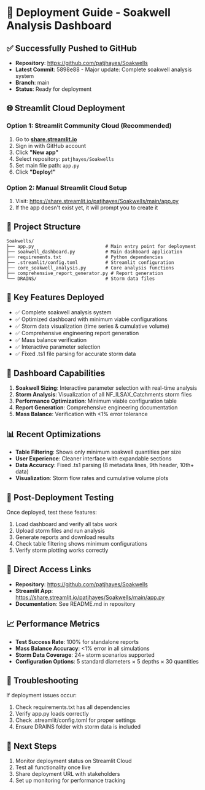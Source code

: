 # 🚀 Deployment Guide - Soakwell Analysis Dashboard

## ✅ Successfully Pushed to GitHub
- **Repository**: https://github.com/patjhayes/Soakwells
- **Latest Commit**: 5898e88 - Major update: Complete soakwell analysis system
- **Branch**: main
- **Status**: Ready for deployment

## 🌐 Streamlit Cloud Deployment

### Option 1: Streamlit Community Cloud (Recommended)
1. Go to **[share.streamlit.io](https://share.streamlit.io)**
2. Sign in with GitHub account
3. Click **"New app"**
4. Select repository: `patjhayes/Soakwells`
5. Set main file path: `app.py`
6. Click **"Deploy!"**

### Option 2: Manual Streamlit Cloud Setup
1. Visit: https://share.streamlit.io/patjhayes/Soakwells/main/app.py
2. If the app doesn't exist yet, it will prompt you to create it

## 📁 Project Structure
```
Soakwells/
├── app.py                          # Main entry point for deployment
├── soakwell_dashboard.py           # Main dashboard application
├── requirements.txt                # Python dependencies
├── .streamlit/config.toml          # Streamlit configuration
├── core_soakwell_analysis.py       # Core analysis functions
├── comprehensive_report_generator.py # Report generation
└── DRAINS/                         # Storm data files
```

## 🔧 Key Features Deployed
- ✅ Complete soakwell analysis system
- ✅ Optimized dashboard with minimum viable configurations
- ✅ Storm data visualization (time series & cumulative volume)
- ✅ Comprehensive engineering report generation
- ✅ Mass balance verification
- ✅ Interactive parameter selection
- ✅ Fixed .ts1 file parsing for accurate storm data

## 🎯 Dashboard Capabilities
1. **Soakwell Sizing**: Interactive parameter selection with real-time analysis
2. **Storm Analysis**: Visualization of all NF_ILSAX_Catchments storm files
3. **Performance Optimization**: Minimum viable configuration table
4. **Report Generation**: Comprehensive engineering documentation
5. **Mass Balance**: Verification with <1% error tolerance

## 📊 Recent Optimizations
- **Table Filtering**: Shows only minimum soakwell quantities per size
- **User Experience**: Cleaner interface with expandable sections
- **Data Accuracy**: Fixed .ts1 parsing (8 metadata lines, 9th header, 10th+ data)
- **Visualization**: Storm flow rates and cumulative volume plots

## 🚀 Post-Deployment Testing
Once deployed, test these features:
1. Load dashboard and verify all tabs work
2. Upload storm files and run analysis
3. Generate reports and download results
4. Check table filtering shows minimum configurations
5. Verify storm plotting works correctly

## 🔗 Direct Access Links
- **Repository**: https://github.com/patjhayes/Soakwells
- **Streamlit App**: https://share.streamlit.io/patjhayes/Soakwells/main/app.py
- **Documentation**: See README.md in repository

## 📈 Performance Metrics
- **Test Success Rate**: 100% for standalone reports
- **Mass Balance Accuracy**: <1% error in all simulations
- **Storm Data Coverage**: 24+ storm scenarios supported
- **Configuration Options**: 5 standard diameters × 5 depths × 30 quantities

## 🔧 Troubleshooting
If deployment issues occur:
1. Check requirements.txt has all dependencies
2. Verify app.py loads correctly
3. Check .streamlit/config.toml for proper settings
4. Ensure DRAINS folder with storm data is included

## 📝 Next Steps
1. Monitor deployment status on Streamlit Cloud
2. Test all functionality once live
3. Share deployment URL with stakeholders
4. Set up monitoring for performance tracking
